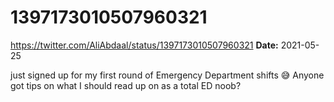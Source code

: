 # 1397173010507960321
https://twitter.com/AliAbdaal/status/1397173010507960321
**Date:** 2021-05-25

just signed up for my first round of Emergency Department shifts 😅 Anyone got tips on what I should read up on as a total ED noob?
